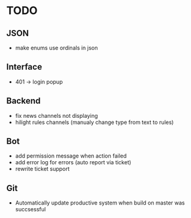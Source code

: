 # TODO

## JSON

- make enums use ordinals in json

## Interface

- 401 -> login popup

## Backend

- fix news channels not displaying
- hilight rules channels (manualy change type from text to rules)

## Bot

- add permission message when action failed
- add error log for errors (auto report via ticket)
- rewrite ticket support

## Git

- Automatically update productive system when build on master was succsessful
